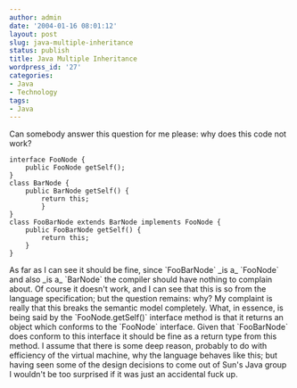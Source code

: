 ```yaml
---
author: admin
date: '2004-01-16 08:01:12'
layout: post
slug: java-multiple-inheritance
status: publish
title: Java Multiple Inheritance
wordpress_id: '27'
categories:
- Java
- Technology
tags:
- Java
---
```


Can somebody answer this question for me please: why does this code not
work?

~~~~ {lang="Java" line="1"}
interface FooNode {
    public FooNode getSelf();
}
class BarNode {
    public BarNode getSelf() {
        return this;
        }
}
class FooBarNode extends BarNode implements FooNode {
    public FooBarNode getSelf() {
        return this;
    }
}
~~~~

As far as I can see it should be fine, since \`FooBarNode\` \_is a\_
\`FooNode\` and also \_is a\_ \`BarNode\` the compiler should have
nothing to complain about. Of course it doesn't work, and I can see that
this is so from the language specification; but the question remains:
why? My complaint is really that this breaks the semantic model
completely. What, in essence, is being said by the \`FooNode.getSelf()\`
interface method is that it returns an object which conforms to the
\`FooNode\` interface. Given that \`FooBarNode\` does conform to this
interface it should be fine as a return type from this method. I assume
that there is some deep reason, probably to do with efficiency of the
virtual machine, why the language behaves like this; but having seen
some of the design decisions to come out of Sun's Java group I wouldn't
be too surprised if it was just an accidental fuck up.
